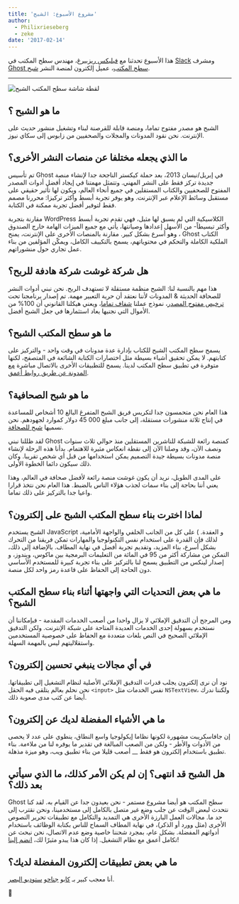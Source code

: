 ```yaml
---
title: 'مشروع الأسبوع: الشبح'
author:
  - Philixrieseberg
  - zeke
date: '2017-02-14'
---
```


هذا الأسبوع تحدثنا مع [فيليكس ريزبيرغ](https://felixrieseberg.com/)، مهندس سطح المكتب في [Slack](https://slack.com/) ومشرف [Ghost سطح المكتب](https://ghost.org/downloads/)، عميل إلكترون لمنصة النشر [شبح](https://ghost.org/).

---

<div class="pt-5">
  <img src="https://cloud.githubusercontent.com/assets/2289/22913898/7396b0de-f222-11e6-8e5d-147a7ced37a9.png" alt="لقطة شاشة سطح المكتب الشبح"> 
</div>

## ما هو الشبح ؟

الشبح هو مصدر مفتوح تماما، ومنصة قابلة للقرصنة لبناء وتشغيل منشور حديث على الإنترنت. نحن نقود المدونات والمجلات والصحفيين من زابوس إلى سكاي نيوز.

## ما الذي يجعله مختلفا عن منصات النشر الأخرى؟

تم تأسيس Ghost في إبريل/نيسان 2013، بعد حملة كيكستر الناجحة جدا لإنشاء منصة جديدة تركز فقط على النشر المهني. وتتمثل مهمتنا في إيجاد أفضل أدوات المصدر المفتوح للصحفيين والكتاب المستقلين في جميع أنحاء العالم، ويكون لها تأثير حقيقي على مستقبل وسائط الإعلام عبر الإنترنت. وهو يوفر تجربة أبسط وأكثر تركيزا: محررنا مصمم فقط لتوفير أفضل تجربة ممكنة في الكتابة.

مقارنة بتجربة WordPress الكلاسيكية التي لم يسبق لها مثيل، فهي تقدم تجربة أبسط وأكثر تبسيطاً- من الأسهل إعدادها وصيانتها، يأتي مع جميع الميزات الهامة خارج الصندوق ، وهو أسرع بشكل كبير. مقارنة بالمنصات الأخرى على الإنترنت، يمنح Ghost الكتاب الملكية الكاملة والتحكم في محتوياتهم، يسمح بالتكييف الكامل، ويمكّن المؤلفين من بناء عمل تجاري حول منشوراتهم.

## هل شركة غوشت شركة هادفة للربح؟

هذا مهم بالنسبة لنا: الشبح منظمة مستقلة لا تستهدف الربح. نحن نبني أدوات النشر للصحافة الحديثة & المدونات لأننا نعتقد أن حرية التعبير مهمة. تم إصدار برنامجنا تحت [ترخيص مفتوح المصدر](https://github.com/TryGhost/Ghost)، نموذج عملنا [شفاف تماما](https://blog.ghost.org/year-3/)، ويعني هيكلنا القانوني أن 100% من الأموال التي نجنيها يعاد استثمارها في جعل الشبح أفضل.

## ما هو سطح المكتب الشبح؟

يسمح سطح المكتب الشبح للكتاب بإدارة عدة مدونات في وقت واحد - والتركيز على كتابتهم. لا يمكن تحقيق أشياء بسيطة مثل اختصارات الكتابة الشائعة في المتصفح، لكنها متوفرة في تطبيق سطح المكتب لدينا. يسمح للتطبيقات الأخرى بالاتصال مباشرة [مع المدونة عن طريق روابط أعمق](https://github.com/tryghost/ghost-desktop/blob/master/docs/deeplinks.md).

## ما هو شبح الصحافية؟

هذا العام نحن متحمسون جدا لتكريس فريق الشبح المتفرغ البالغ 10 أشخاص للمساعدة في إنتاج ثلاثة منشورات مستقلة، إلى جانب مبلغ 000 45 دولار كموارد لجهودهم. نحن نسميها [شبح للصحافة](https://ghost.org/journalism/).

لقد ظللنا نبني Ghost كمنصة رائعة للشبكة للناشرين المستقلين منذ حوالي ثلاث سنوات ونصف الآن، وقد وصلنا الآن إلى نقطة انعكاس مثيرة للاهتمام. بدأنا هذه الرحلة لإنشاء منصة مدونات بسيطة جيدة التصميم يمكن استخدامها من قبل أي شخص تقريبا. وكان ذلك سيكون دائما الخطوة الأولى.

على المدى الطويل، نريد أن يكون غوشت منصة رائعة لأفضل صحافة في العالم، وهذا يعني أننا بحاجة إلى بناء سمات لجذب هؤلاء الناس بالضبط. هذا العام نحن نتخذ قرارا واعيا جدا بالتركيز على ذلك تماما.

## لماذا اخترت بناء سطح المكتب الشبح على إلكترون؟

الشبح يستخدم JavaScript و العقدة. ) على كل من الجانب الخلفي والواجهة الأمامية، لذلك فإن القدرة على استخدام نفس التكنولوجيا والمهارات تمكن فريقنا من التحرك بشكل أسرع، بناء المزيد، وتقديم تجربة أفضل في نهاية المطاف. بالإضافة إلى ذلك، التمكن من مشاركة أكثر من 95 في المائة من التعليمات البرمجية بين ماكوس، ويندوز، و إصدار لينكس من التطبيق يسمح لنا بالتركيز على بناء تجربة كبيرة للمستخدم الأساسي دون الحاجة إلى الحفاظ على قاعدة رمز واحد لكل منصة.

## ما هي بعض التحديات التي واجهتها أثناء بناء سطح المكتب الشبح؟

ومن المرجح أن التدقيق الإملائي لا يزال واحدا من أصعب الخدمات المقدمة - فبإمكاننا أن نستخدم بسهولة إحدى الخدمات العديدة المتاحة على شبكة الإنترنت. ولكن التدقيق الإملائي الصحيح في النص بلغات متعددة مع الحفاظ على خصوصية المستخدمين واستقلاليتهم ليس بالمهمة السهلة.

## في أي مجالات ينبغي تحسين إلكترون؟

نود أن نرى إلكترون يجلب قدرات التدقيق الإملائي الأصلية لنظام التشغيل إلى تطبيقاتها. نحن نحلم بعالم يتلقى فيه الحقل `<input>` نفس الخدمات مثل `NSTextView`، ولكننا ندرك أيضا عن كثب مدى صعوبة ذلك.

## ما هي الأشياء المفضلة لديك عن إلكترون؟

إن جافاسكريبت مشهورة لكونها نظاما إيكولوجيا واسع النطاق، ينطوي على عدد لا يحصى من الأدوات والأطر - ولكن من الصعب المبالغة في تقدير ما يوفره لنا من ملاءمة. بناء تطبيق باستخدام إلكترون هو فقط __ أصعب قليلا من بناء تطبيق ويب، وهو ميزة مذهلة.

## هل الشبح قد انتهى؟ إن لم يكن الأمر كذلك، ما الذي سيأتي بعد ذلك؟

Ghost سطح المكتب هو أيضا مشروع مستمر - نحن بعيدون جدا عن القيام به. لقد كنا نتحدث لبعض الوقت عن جلب وضع غير متصل بالكامل إلى مستخدمينا، ونحن نقترب إلى حد ما. مجالات العمل البارزة الأخرى هي التمديد والتكامل مع تطبيقات تحرير النصوص الأخرى (مثل وورد أو الذكر)، في نهاية المطاف السماح للناس بكتابة الوظائف باستخدام أدواتهم المفضلة. بشكل عام، بمجرد شحننا خاصية وضع عدم الاتصال، نحن نبحث عن تكامل أعمق مع نظام التشغيل. إذا كان هذا يبدو مثيرًا لك، [انضم إلينا](https://github.com/tryghost/ghost-desktop)!

## ما هي بعض تطبيقات إلكترون المفضلة لديك؟

أنا معجب كبير بـ [كاب](https://getkap.co/)و [جناح](https://github.com/henryboldi/felony)و [ستوديو البصر](https://code.visualstudio.com).

👻

